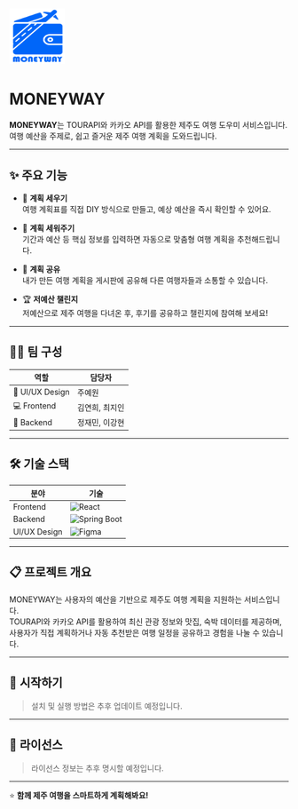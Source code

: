 # <img src="src/image/logo.png" alt="MONEYWAY 로고" width="100" height="100" /> 
# MONEYWAY




**MONEYWAY**는 TOURAPI와 카카오 API를 활용한 제주도 여행 도우미 서비스입니다.  
여행 예산을 주제로, 쉽고 즐거운 제주 여행 계획을 도와드립니다.

---

## ✨ 주요 기능

- 📝 **계획 세우기**  
  여행 계획표를 직접 DIY 방식으로 만들고, 예상 예산을 즉시 확인할 수 있어요.

- 🤖 **계획 세워주기**  
  기간과 예산 등 핵심 정보를 입력하면 자동으로 맞춤형 여행 계획을 추천해드립니다.

- 📢 **계획 공유**  
  내가 만든 여행 계획을 게시판에 공유해 다른 여행자들과 소통할 수 있습니다.

- 🏆 **저예산 챌린지**  
  저예산으로 제주 여행을 다녀온 후, 후기를 공유하고 챌린지에 참여해 보세요!

---

## 👩‍💻 팀 구성

| 역할       | 담당자           |
|------------|------------------|
| 🎨 UI/UX Design   | 주예원           |
| 💻 Frontend | 김연희, 최지인   |
| 🔧 Backend   | 정재민, 이강현    |

---

## 🛠️ 기술 스택

| 분야       | 기술           |
|------------|----------------|
| Frontend | ![React](https://img.shields.io/badge/-React-61DAFB?style=flat&logo=react&logoColor=black)|
| Backend     | ![Spring Boot](https://img.shields.io/badge/-Spring%20Boot-6DB33F?style=flat&logo=springboot&logoColor=white) |
| UI/UX Design     | ![Figma](https://img.shields.io/badge/-Figma-F24E1E?style=flat&logo=figma&logoColor=white)|

---

## 📋 프로젝트 개요

MONEYWAY는 사용자의 예산을 기반으로 제주도 여행 계획을 지원하는 서비스입니다.  
TOURAPI와 카카오 API를 활용하여 최신 관광 정보와 맛집, 숙박 데이터를 제공하며,  
사용자가 직접 계획하거나 자동 추천받은 여행 일정을 공유하고 경험을 나눌 수 있습니다.

---

## 🚀 시작하기

> 설치 및 실행 방법은 추후 업데이트 예정입니다.

---

## 📢 라이선스

> 라이선스 정보는 추후 명시할 예정입니다.

---

⭐ **함께 제주 여행을 스마트하게 계획해봐요!**
